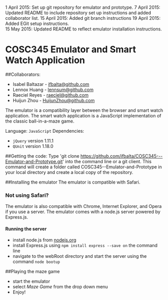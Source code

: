 1 April 2015:  Set up git repository for emulator and prototype.
7 April 2015:  Updated README to include repository set up instructions and
               added collaborator list.
15 April 2015: Added git branch instructions
19 April 2015: Added EGit setup instructions.           
15 May 2015:   Updated README to reflect emulator installation instructions.

# COSC345 Emulator and Smart Watch Application


##Collaborators:
* Isabel Baltazar - ifbalta@github.com
* Lennox Huang    - lennsum@github.com
* Raeciel Reyes  - raeciel@github.com
* Huijun Zhou - HuijunZhou@github.com

The emulator is a compatibility layer between the browser and smart watch application.
The smart watch application is a JavaScript implementation of
the classic ball-in-a-maze game.

Language: `JavaScript`
Dependencies:
* `jQuery` version 1.11.1
* `QUnit` version 1.18.0

##Getting the code:
Type 'git clone https://github.com/ifbalta/COSC345---Emulator-and-Prototype.git' into the command line or a git client. This command will create a folder called 
COSC345--Emulator-and-Prototype in your local directory
and create a local copy of the repository.
 
##Installing the emulator
   The emulator is compatible with Safari.
### Not using Safari?
The emulator is also compatible with Chrome, Internet Explorer, and Opera if you use a server.
The emulator comes with a node.js server powered by Express.js.
#### Running the server      
   * install node.js from [nodejs.org](https://nodejs.org/download/)
   * install Express.js using `npm install express --save on` the command line
   * navigate to the webRoot directory and start the server using the command
     `node bootup`

##Playing the maze game
   * start the emulator
   * select *Maze Game* from the drop down menu
   * Enjoy!